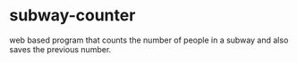 # subway-counter

web based program that counts the number of people in a subway and also saves the previous number.
